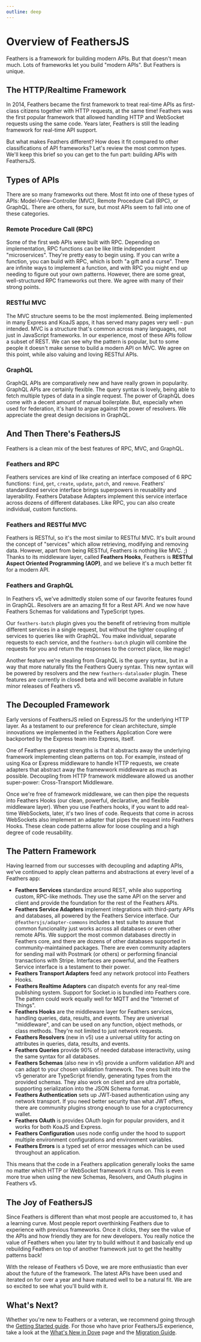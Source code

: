 ```yaml
---
outline: deep
---
```


# Overview of FeathersJS

Feathers is a framework for building modern APIs. But that doesn't mean much. Lots of frameworks let you build "modern APIs". But Feathers is unique. 

## The HTTP/Realtime Framework

In 2014, Feathers became the first framework to treat real-time APIs as first-class citizens together with HTTP requests, at the same time! Feathers was the first popular framework that allowed handling HTTP and WebSocket requests using the same code. Years later, Feathers is still the leading framework for real-time API support.

But what makes Feathers different?  How does it fit compared to other classifications of API frameworks? Let's review the most common types. We'll keep this brief so you can get to the fun part: building APIs with FeathersJS.

## Types of APIs

There are so many frameworks out there. Most fit into one of these types of APIs: Model-View-Controller (MVC), Remote Procedure Call (RPC), or GraphQL. There are others, for sure, but most APIs seem to fall into one of these categories.

### Remote Procedure Call (RPC)

Some of the first web APIs were built with RPC. Depending on implementation, RPC functions can be like little independent "microservices". They're pretty easy to begin using. If you can write a function, you can build with RPC, which is both "a gift and a curse". There are infinite ways to implement a function, and with RPC you might end up needing to figure out your own patterns. However, there are some great, well-structured RPC frameworks out there. We agree with many of their strong points.

### RESTful MVC

The MVC structure seems to be the most implemented. Being implemented in many Express and KoaJS apps, it has served many pages very well - pun intended. MVC is a structure that's common across many languages, not just in JavaScript frameworks. In our experience, most of these APIs follow a subset of REST. We can see why the pattern is popular, but to some people it doesn't make sense to build a modern API on MVC. We agree on this point, while also valuing and loving RESTful APIs.

### GraphQL

GraphQL APIs are comparatively new and have really grown in popularity. GraphQL APIs are certainly flexible. The query syntax is lovely, being able to fetch multiple types of data in a single request. The power of GraphQL does come with a decent amount of manual boilerplate. But, especially when used for federation, it's hard to argue against the power of resolvers. We appreciate the great design decisions in GraphQL.

## And Then There's FeathersJS

Feathers is a clean mix of the best features of RPC, MVC, and GraphQL. 

### Feathers and RPC

Feathers services are kind of like creating an interface composed of 6 RPC functions: `find`, `get`, `create`, `update`, `patch`, and `remove`. Feathers' standardized service interface brings superpowers in reusability and layerability. Feathers Database Adapters implement this service interface across dozens of different databases. Like RPC, you can also create individual, custom functions.

### Feathers and RESTful MVC

Feathers is RESTful, so it's the most similar to RESTful MVC. It's built around the concept of "services" which allow retrieving, modifying and removing data. However, apart from being RESTful, Feathers is nothing like MVC. ;) Thanks to its middleware layer, called **Feathers Hooks**, Feathers is **RESTful Aspect Oriented Programming (AOP)**, and we believe it's a much better fit for a modern API.

### Feathers and GraphQL

In Feathers v5, we've admittedly stolen some of our favorite features found in GraphQL. Resolvers are an amazing fit for a Rest API. And we now have Feathers Schemas for validations and TypeScript types. 

Our `feathers-batch` plugin gives you the benefit of retrieving from multiple different services in a single request, but without the tighter coupling of services to queries like with GraphQL. You make individual, separate requests to each service, and the `feathers-batch` plugin will combine the requests for you and return the responses to the correct place, like magic!

Another feature we're stealing from GraphQL is the query syntax, but in a way that more naturally fits the Feathers Query syntax. This new syntax will be powered by resolvers and the new `feathers-dataloader` plugin. These features are currently in closed beta and will become available in future minor releases of Feathers v5.


## The Decoupled Framework

Early versions of FeathersJS relied on ExpressJS for the underlying HTTP layer. As a testament to our preference for clean architecture, simple innovations we implemented in the Feathers Application Core were backported by the Express team into Express, itself.

One of Feathers greatest strengths is that it abstracts away the underlying framework implementing clean patterns on top. For example, instead of using Koa or Express middleware to handle HTTP requests, we create adapters that abstract away the framewwork middleware as much as possible. Decoupling from HTTP framework middleware allowed us another super-power: Cross-Transport Middleware.

Once we're free of framework middleware, we can then pipe the requests into Feathers Hooks (our clean, powerful, declarative, and flexible middleware layer).  When you use Feathers hooks, if you want to add real-time WebSockets, later, it's two lines of code. Requests that come in across WebSockets also implement an adapter that pipes the request into Feathers Hooks. These clean code patterns allow for loose coupling and a high degree of code reusability.

## The Pattern Framework

Having learned from our successes with decoupling and adapting APIs, we've continued to apply clean patterns and abstractions at every level of a Feathers app:

- **Feathers Services** standardize around REST, while also supporting custom, RPC-like methods. They use the same API on the server and client and provide the foundation for the rest of the Feathers APIs.
- **Feathers Service Adapters** implement integrations with third-party APIs and databases, all powered by the Feathers Service interface. Our `@feathersjs/adapter-commons` includes a test suite to assure that common funcionality just works across all databases or even other remote APIs. We support the most common databases directly in Feathers core, and there are dozens of other databases supported in community-maintained packages. There are even community adapters for sending mail with Postmark (or others) or performing financial transactions with Stripe. Interfaces are powerful, and the Feathers Service interface is a testament to their power.
- **Feathers Transport Adapters** feed any network protocol into Feathers Hooks.
- **Feathers Realtime Adapters** can dispatch events for any real-time publishing system. Support for Socket.io is bundled into Feathers core. The pattern could work equally well for MQTT and the "Internet of Things".
- **Feathers Hooks** are the middleware layer for Feathers services, handling queries, data, results, and events. They are universal "middleware", and can be used on any function, object methods, or class methods. They're not limited to just network requests.
- **Feathers Resolvers** (new in v5) use a universal utility for acting on attributes in queries, data, results, and events.
- **Feathers Queries** provide 90% of needed database interactivity, using the same syntax for all databases.
- **Feathers Schemas** (also new in v5) provide a uniform validation API and can adapt to your chosen validation framework. The ones built into the v5 generator are TypeScript friendly, generating types from the provided schemas. They also work on client and are ultra portable, supporting serialization into the JSON Schema format.
- **Feathers Authentication** sets up JWT-based authentication using any network transport. If you need better security than what JWT offers, there are community plugins strong enough to use for a cryptocurrency wallet.
- **Feathers OAuth** is provides OAuth login for popular providers, and it works for both KoaJS and Express.
- **Feathers Configuration** uses node config under the hood to support multiple environment configurations and environment variables.
- **Feathers Errors** is a typed set of error messages which can be used throughout an application.

This means that the code in a Feathers application generally looks the same no matter which HTTP or WebSocket framework it runs on. This is even more true when using the new Schemas, Resolvers, and OAuth plugins in Feathers v5.

## The Joy of FeathersJS

Since Feathers is different than what most people are accustomed to, it has a learning curve. Most people report overthinking Feathers due to experience with previous frameworks. Once it clicks, they see the value of the APIs and how friendly they are for new developers. You really notice the value of Feathers when you later try to build without it and basically end up rebuilding Feathers on top of another framework just to get the healthy patterns back!

With the release of Feathers v5 Dove, we are more enthusiastic than ever about the future of the framework. The latest APIs have been used and iterated on for over a year and have matured well to be a natural fit.  We are so excited to see what you'll build with it.

## What's Next?

Whether you're new to Feathers or a veteran, we recommend going through the [Getting Started guide](./basics/starting.md). For those who have prior FeathersJS experience, take a look at the [What's New in Dove](./whats-new-in-dove.md) page and the [Migration Guide](./migrating.md).

